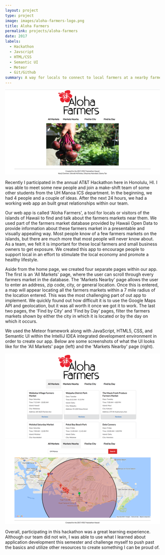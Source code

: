 ```yaml
---
layout: project
type: project
image: images/aloha-farmers-logo.png
title: Aloha Farmers
permalink: projects/aloha-farmers
date: 2017
labels:
  - Hackathon
  - Javscript
  - HTML/CSS
  - Semantic UI
  - Meteor
  - Git/Github
summary: A way for locals to connect to local farmers at a nearby farmers market.
---
```

<img class="ui image" src="../images/af-home-page.png">

Recently I participated in the annual AT&T Hackathon here in Honolulu, HI. I was able to meet some new people and join a make-shift team of some other students from the UH Manoa ICS department. In the beginning, we had 4 people and a couple of ideas. After the next 24 hours, we had a working web app an built great relationships within our team.

Our web app is called 'Aloha Farmers', a tool for locals or visitors of the islands of Hawaii to find and talk about the farmers markets near them. We used part of the farmers market database provided by Hawaii Open Data to provide information about these farmers market in a presentable and visually appealing way. Most people know of a few farmers markets on the islands, but there are much more that most people will never know about. As a team, we felt it is important for these local farmers and small business owners to get exposure. We created this app to encourage people to support local in an effort to stimulate the local economy and promote a healthy lifestyle.

Aside from the home page, we created four separate pages within our app. The first is an 'All Markets' page, where the user can scroll through every farmers market in the database. The 'Markets Nearby' page allows the user to enter an address, zip code, city, or general location. Once this is entered, a map will appear locating all the farmers markets within a 7 mile radius of the location entered. This was the most challenging part of out app to implement. We quickly found out how difficult it is to use the Google Maps API and geolocation, but it was all worth it once we got it to work. The last two pages, the 'Find by City' and 'Find by Day' pages, filter the farmers markets shown by either the city in which it is located or by the day on which it occurs.

We used the Meteor framework along with JavaScript, HTML5, CSS, and Semantic UI within the IntelliJ IDEA integrated development environment in order to create our app. Below are some screenshots of what the UI looks like for the 'All Markets' page (left) and the 'Markets Nearby' page (right).

<img class="ui left floated image" src="../images/af-markets-page.png">
<img class="ui right floated image" src="../images/af-maps-page.png">

Overall, participating in this hackathon was a great learning experience. Although our team did not win, I was able to use what I learned about application development this semester and challenge myself to push past the basics and utilize other resources to create something I can be proud of.
